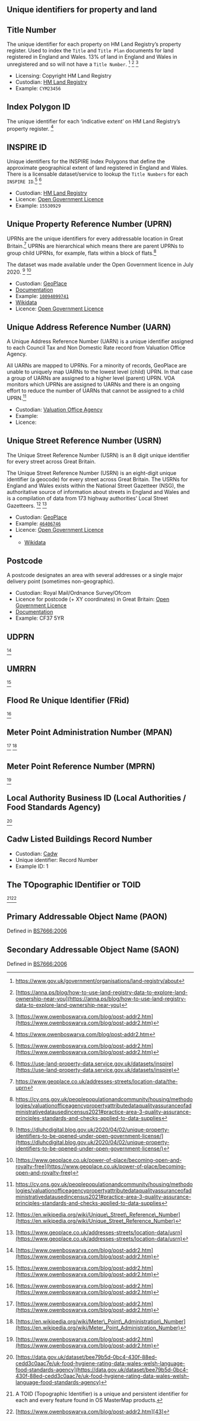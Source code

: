 ## Unique identifiers for property and land

## Title Number

The unique identifier for each property on HM Land Registry’s property register. Used to index the `Title` and `Title Plan` documents for land registered in England and Wales. 13% of land in England and Wales in unregistered  and so will not have a `Title Number`. [^1] [^2] [^3]

* Licensing: Copyright HM Land Registry
* Custodian: [HM Land Registry](https://www.gov.uk/government/organisations/land-registry)
* Example: `CYM23456`

## Index Polygon ID
The unique identifier for each ‘indicative extent’ on HM Land Registry’s property register. [^4]

## INSPIRE ID

Unique identifiers for the INSPIRE Index Polygons that define the approximate geographical extent of land registered in England and Wales. There is a licensable dataset/service to lookup the `Title Numbers` for each `INSPIRE ID`.[^5] [^6]

* Custodian: [HM Land Registry](https://www.gov.uk/government/organisations/land-registry)
* Licence: [Open Government Licence](https://use-land-property-data.service.gov.uk/datasets/inspire/download)
* Example: `15530929`

## Unique Property Reference Number (UPRN)

UPRNs are the unique identifiers for every addressable location in Great Britain.[^7] UPRNs are hierarchical which means there are parent UPRNs to group child UPRNs, for example, flats within a block of flats.[^8]

The dataset was made available under the Open Government licence in July 2020. [^9] [^10]

* Custodian: [GeoPlace](https://www.geoplace.co.uk)
* [Documentation](https://www.geoplace.co.uk/addresses-streets/location-data/the-uprn)
* Example: [`10094099741`](https://uprn.uk/10094099741#.Yfp2Yy-l2Cc)
* [Wikidata](https://www.wikidata.org/wiki/Wikidata:Property_proposal/Unique_Property_Reference_Number)
* Licence: [Open Government Licence](https://use-land-property-data.service.gov.uk/datasets/inspire/download)

## Unique Address Reference Number (UARN)

A Unique Address Reference Number (UARN) is a unique identifier assigned to each Council Tax and Non Domestic Rate record from Valuation Office Agency.

All UARNs are mapped to UPRNs. For a minority of records, GeoPlace are unable to uniquely map UARNs to the lowest level (child) UPRN. In that case a group of UARNs are assigned to a higher level (parent) UPRN. VOA monitors which UPRNs are assigned to UARNs and there is an ongoing effort to reduce the number of UARNs that cannot be assigned to a child UPRN.[^11]

* Custodian: [Valuation Office Agency](https://www.gov.uk/government/organisations/valuation-office-agency)
* Example:
* Licence:

## Unique Street Reference Number (USRN)

The Unique Street Reference Number (USRN) is an 8 digit unique identifier for every street across Great Britain.

The Unique Street Reference Number (USRN) is an eight-digit unique identifier (a geocode) for every street across Great Britain.  The USRNs for England and Wales exists within the National Street Gazetteer (NSG), the authoritative source of information about streets in England and Wales and is a compilation of data from 173 highway authorities' Local Street Gazetteers. [^12] [^13]
* Custodian: [GeoPlace](https://www.geoplace.co.uk)
* Example: [`46406746`]()
* Licence: [Open Government Licence](https://use-land-property-data.service.gov.uk/datasets/inspire/download)
* * [Wikidata](https://www.wikidata.org/wiki/Property:P8447)

## Postcode

A postcode designates an area with several addresses or a single major delivery point (sometimes non-geographic).

* Custodian: Royal Mail/Ordnance Survey/Ofcom
* Licence for postcode (+ XY coordinates) in Great Britain: [Open Government Licence](https://use-land-property-data.service.gov.uk/datasets/inspire/download)
* [Documentation](https://www.ordnancesurvey.co.uk/business-government/products/code-point-open)
* Example: CF37 5YR

## UDPRN
[^14]
## UMRRN
[^15]

## Flood Re Unique Identifier (FRid)
[^16]

## Meter Point Administration Number (MPAN)
[^17] [^18]

## Meter Point Reference Number (MPRN)
[^19]

## Local Authority Business ID (Local Authorities / Food Standards Agency)
[^20]

## Cadw Listed Buildings Record Number
* Custodian: [Cadw](https://cadw.gov.wales)
* Unique identifier: Record Number
* Example ID: 1

## The TOpographic IDentifier or TOID
[^21][^22]

## Primary Addressable Object Name (PAON)

Defined in [BS7666:2006](https://static.geoplace.co.uk/downloads/british-standard-7776.pdf)

## Secondary Addressable Object Name (SAON)

Defined in [BS7666:2006](https://static.geoplace.co.uk/downloads/british-standard-7776.pdf)

[^1]:	https://www.gov.uk/government/organisations/land-registry/about

[^2]:	[https://anna.ps/blog/how-to-use-land-registry-data-to-explore-land-ownership-near-you](https://anna.ps/blog/how-to-use-land-registry-data-to-explore-land-ownership-near-you)

[^3]:	[https://www.owenboswarva.com/blog/post-addr2.htm](https://www.owenboswarva.com/blog/post-addr2.htm)

[^4]:	https://www.owenboswarva.com/blog/post-addr2.htm

[^5]:	[https://www.owenboswarva.com/blog/post-addr2.htm](https://www.owenboswarva.com/blog/post-addr2.htm)

[^6]:	[https://use-land-property-data.service.gov.uk/datasets/inspire](https://use-land-property-data.service.gov.uk/datasets/inspire)

[^7]:	https://www.geoplace.co.uk/addresses-streets/location-data/the-uprn

[^8]:	https://cy.ons.gov.uk/peoplepopulationandcommunity/housing/methodologies/valuationofficeagencypropertyattributedataqualityassuranceofadministrativedatausedincensus2021#practice-area-3-quality-assurance-principles-standards-and-checks-applied-to-data-supplies

[^9]:	[https://dluhcdigital.blog.gov.uk/2020/04/02/unique-property-identifiers-to-be-opened-under-open-government-license/](https://dluhcdigital.blog.gov.uk/2020/04/02/unique-property-identifiers-to-be-opened-under-open-government-license/)

[^10]:	[https://www.geoplace.co.uk/power-of-place/becoming-open-and-royalty-free](https://www.geoplace.co.uk/power-of-place/becoming-open-and-royalty-free)

[^11]:	https://cy.ons.gov.uk/peoplepopulationandcommunity/housing/methodologies/valuationofficeagencypropertyattributedataqualityassuranceofadministrativedatausedincensus2021#practice-area-3-quality-assurance-principles-standards-and-checks-applied-to-data-supplies

[^12]:	[https://en.wikipedia.org/wiki/Unique\_Street\_Reference\_Number](https://en.wikipedia.org/wiki/Unique_Street_Reference_Number)

[^13]:	[https://www.geoplace.co.uk/addresses-streets/location-data/usrn](https://www.geoplace.co.uk/addresses-streets/location-data/usrn)

[^14]:	[https://www.owenboswarva.com/blog/post-addr2.htm](https://www.owenboswarva.com/blog/post-addr2.htm)

[^15]:	[https://www.owenboswarva.com/blog/post-addr2.htm](https://www.owenboswarva.com/blog/post-addr2.htm)

[^16]:	[https://www.owenboswarva.com/blog/post-addr2.htm](https://www.owenboswarva.com/blog/post-addr2.htm)

[^17]:	[https://www.owenboswarva.com/blog/post-addr2.htm](https://www.owenboswarva.com/blog/post-addr2.htm)

[^18]:	[https://en.wikipedia.org/wiki/Meter\_Point\_Administration\_Number](https://en.wikipedia.org/wiki/Meter_Point_Administration_Number)

[^19]:	[https://www.owenboswarva.com/blog/post-addr2.htm](https://www.owenboswarva.com/blog/post-addr2.htm)

[^20]:	[https://data.gov.uk/dataset/bee79b5d-0bc4-430f-88ed-cedd3c0aac7e/uk-food-hygiene-rating-data-wales-welsh-language-food-standards-agency](https://data.gov.uk/dataset/bee79b5d-0bc4-430f-88ed-cedd3c0aac7e/uk-food-hygiene-rating-data-wales-welsh-language-food-standards-agency)

[^21]:	A TOID (Topographic Identifier) is a unique and persistent identifier for each and every feature found in OS MasterMap products.

[^22]:	[https://www.owenboswarva.com/blog/post-addr2.htm][43]